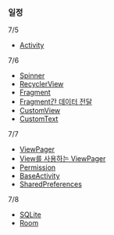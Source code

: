 ### 일정
7/5
+ [Activity](https://github.com/njh0317/Android/tree/main/ThisisAndroid/Activity)

7/6
+ [Spinner](https://github.com/njh0317/Android/tree/main/ThisisAndroid/ContainerSpinner, "go ContainerSpinner")
+ [RecyclerView](https://github.com/njh0317/Android/tree/main/ThisisAndroid/ContainerRecyclerView)
+ [Fragment](https://github.com/njh0317/Android/tree/main/ThisisAndroid/Fragment)
+ [Fragment간 데이터 전달](https://github.com/njh0317/Android/tree/main/ThisisAndroid/Fragment_1_3)
+ [CustomView](https://github.com/njh0317/Android/tree/main/ThisisAndroid/CustomView)
+ [CustomText](https://github.com/njh0317/Android/tree/main/ThisisAndroid/CustomView)

7/7
+ [ViewPager](https://github.com/njh0317/Android/tree/main/ThisisAndroid/ViewPager)
+ [View를 사용하는 ViewPager](https://github.com/njh0317/Android/tree/main/ThisisAndroid/ViewpagerView)
+ [Permission](https://github.com/njh0317/Android/tree/main/ThisisAndroid/Permission)
+ [BaseActivity](https://github.com/njh0317/Android/tree/main/ThisisAndroid/BaseActivity)
+ [SharedPreferences](https://github.com/njh0317/Android/tree/main/ThisisAndroid/SharedPreferences)


7/8
+ [SQLite](https://github.com/njh0317/Android/tree/main/ThisisAndroid/SQLite)
+ [Room](https://github.com/njh0317/Android/tree/main/ThisisAndroid/Room)
